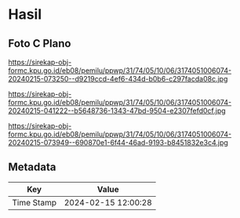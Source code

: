 # Hasil

## Foto C Plano

https://sirekap-obj-formc.kpu.go.id/eb08/pemilu/ppwp/31/74/05/10/06/3174051006074-20240215-073250--d9219ccd-4ef6-434d-b0b6-c297facda08c.jpg

https://sirekap-obj-formc.kpu.go.id/eb08/pemilu/ppwp/31/74/05/10/06/3174051006074-20240215-041222--b5648736-1343-47bd-9504-e2307fefd0cf.jpg

https://sirekap-obj-formc.kpu.go.id/eb08/pemilu/ppwp/31/74/05/10/06/3174051006074-20240215-073949--690870e1-6f44-46ad-9193-b8451832e3c4.jpg


## Metadata

| Key        | Value               |
| ---------- | ------------------- |
| Time Stamp | 2024-02-15 12:00:28 |



